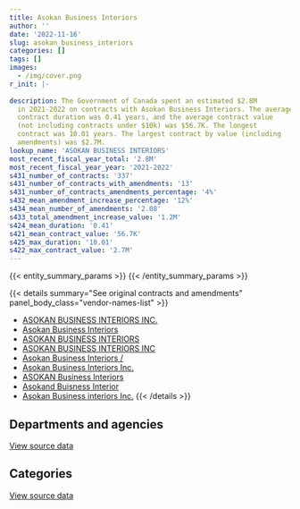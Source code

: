 ```yaml
---
title: Asokan Business Interiors
author: ''
date: '2022-11-16'
slug: asokan_business_interiors
categories: []
tags: []
images:
  - /img/cover.png
r_init: |-
  
description: The Government of Canada spent an estimated $2.8M
  in 2021-2022 on contracts with Asokan Business Interiors. The average
  contract duration was 0.41 years, and the average contract value
  (not including contracts under $10k) was $56.7K. The longest
  contract was 10.01 years. The largest contract by value (including
  amendments) was $2.7M.
lookup_name: 'ASOKAN BUSINESS INTERIORS'
most_recent_fiscal_year_total: '2.8M'
most_recent_fiscal_year_year: '2021-2022'
s431_number_of_contracts: '337'
s431_number_of_contracts_with_amendments: '13'
s431_number_of_contracts_amendments_percentage: '4%'
s432_mean_amendment_increase_percentage: '12%'
s434_mean_number_of_amendments: '2.08'
s433_total_amendment_increase_value: '1.2M'
s424_mean_duration: '0.41'
s421_mean_contract_value: '56.7K'
s425_max_duration: '10.01'
s422_max_contract_value: '2.7M'
---
```


<script src="/rmarkdown-libs/htmlwidgets/htmlwidgets.js"></script>
<link href="/rmarkdown-libs/datatables-css/datatables-crosstalk.css" rel="stylesheet" />
<script src="/rmarkdown-libs/datatables-binding/datatables.js"></script>
<script src="/rmarkdown-libs/jquery/jquery-3.6.0.min.js"></script>
<link href="/rmarkdown-libs/dt-core-bootstrap/css/dataTables.bootstrap.min.css" rel="stylesheet" />
<link href="/rmarkdown-libs/dt-core-bootstrap/css/dataTables.bootstrap.extra.css" rel="stylesheet" />
<script src="/rmarkdown-libs/dt-core-bootstrap/js/jquery.dataTables.min.js"></script>
<script src="/rmarkdown-libs/dt-core-bootstrap/js/dataTables.bootstrap.min.js"></script>
<link href="/rmarkdown-libs/crosstalk/css/crosstalk.min.css" rel="stylesheet" />
<script src="/rmarkdown-libs/crosstalk/js/crosstalk.min.js"></script>
<script src="/rmarkdown-libs/htmlwidgets/htmlwidgets.js"></script>
<link href="/rmarkdown-libs/datatables-css/datatables-crosstalk.css" rel="stylesheet" />
<script src="/rmarkdown-libs/datatables-binding/datatables.js"></script>
<script src="/rmarkdown-libs/jquery/jquery-3.6.0.min.js"></script>
<link href="/rmarkdown-libs/dt-core-bootstrap/css/dataTables.bootstrap.min.css" rel="stylesheet" />
<link href="/rmarkdown-libs/dt-core-bootstrap/css/dataTables.bootstrap.extra.css" rel="stylesheet" />
<script src="/rmarkdown-libs/dt-core-bootstrap/js/jquery.dataTables.min.js"></script>
<script src="/rmarkdown-libs/dt-core-bootstrap/js/dataTables.bootstrap.min.js"></script>
<link href="/rmarkdown-libs/crosstalk/css/crosstalk.min.css" rel="stylesheet" />
<script src="/rmarkdown-libs/crosstalk/js/crosstalk.min.js"></script>

{{< entity_summary_params >}}
{{< /entity_summary_params >}}

{{< details summary="See original contracts and amendments" panel_body_class="vendor-names-list" >}}
- [ASOKAN BUSINESS INTERIORS INC.](https://search.open.canada.ca/en/ct/?sort=contract_value_f%20desc&page=1&search_text=%22ASOKAN%20BUSINESS%20INTERIORS%20INC.%22)
- [Asokan Business Interiors](https://search.open.canada.ca/en/ct/?sort=contract_value_f%20desc&page=1&search_text=%22Asokan%20Business%20Interiors%22)
- [ASOKAN BUSINESS INTERIORS](https://search.open.canada.ca/en/ct/?sort=contract_value_f%20desc&page=1&search_text=%22ASOKAN%20BUSINESS%20INTERIORS%22)
- [ASOKAN BUSINESS INTERIORS INC](https://search.open.canada.ca/en/ct/?sort=contract_value_f%20desc&page=1&search_text=%22ASOKAN%20BUSINESS%20INTERIORS%20INC%22)
- [Asokan Business Interiors /](https://search.open.canada.ca/en/ct/?sort=contract_value_f%20desc&page=1&search_text=%22Asokan%20Business%20Interiors%20%2f%22)
- [Asokan Business Interiors Inc.](https://search.open.canada.ca/en/ct/?sort=contract_value_f%20desc&page=1&search_text=%22Asokan%20Business%20Interiors%20Inc.%22)
- [ASOKAN Business Interiors](https://search.open.canada.ca/en/ct/?sort=contract_value_f%20desc&page=1&search_text=%22ASOKAN%20Business%20Interiors%22)
- [Asokand Buisness Interior](https://search.open.canada.ca/en/ct/?sort=contract_value_f%20desc&page=1&search_text=%22Asokand%20Buisness%20Interior%22)
- [Asokan Business interiors Inc.](https://search.open.canada.ca/en/ct/?sort=contract_value_f%20desc&page=1&search_text=%22Asokan%20Business%20interiors%20Inc.%22)
{{< /details >}}

## Departments and agencies

<div id="htmlwidget-1" style="width:100%;height:auto;" class="datatables html-widget"></div>
<script type="application/json" data-for="htmlwidget-1">{"x":{"style":"bootstrap","filter":"none","vertical":false,"data":[["<a href=\"/departments/aafc-aac/\">Agriculture and Agri-Food Canada<\/a>","<a href=\"/departments/aandc-aadnc/\">Crown-Indigenous Relations and Northern Affairs Canada<\/a>","<a href=\"/departments/atssc-scdata/\">Administrative Tribunals Support Service of Canada<\/a>","<a href=\"/departments/cas-satj/\">Courts Administration Service<\/a>","<a href=\"/departments/cgc-ccg/\">Canadian Grain Commission<\/a>","<a href=\"/departments/chrc-ccdp/\">Canadian Human Rights Commission<\/a>","<a href=\"/departments/cnsc-ccsn/\">Canadian Nuclear Safety Commission<\/a>","<a href=\"/departments/csc-scc/\">Correctional Service of Canada<\/a>","<a href=\"/departments/csps-efpc/\">Canada School of Public Service<\/a>","<a href=\"/departments/dfatd-maecd/\">Global Affairs Canada<\/a>","<a href=\"/departments/dfo-mpo/\">Fisheries and Oceans Canada<\/a>","<a href=\"/departments/dnd-mdn/\">National Defence<\/a>","<a href=\"/departments/elections/\">Elections Canada<\/a>","<a href=\"/departments/esdc-edsc/\">Employment and Social Development Canada<\/a>","<a href=\"/departments/ic/\">Innovation, Science and Economic Development Canada<\/a>","<a href=\"/departments/isc-sac/\">Indigenous Services Canada<\/a>","<a href=\"/departments/jus/\">Department of Justice Canada<\/a>","<a href=\"/departments/lac-bac/\">Library and Archives Canada<\/a>","<a href=\"/departments/nrcan-rncan/\">Natural Resources Canada<\/a>","<a href=\"/departments/nserc-crsng/\">Natural Sciences and Engineering Research Council of Canada<\/a>","<a href=\"/departments/ocol-clo/\">Office of the Commissioner of Official Languages<\/a>","<a href=\"/departments/opc-cpvp/\">Office of the Privacy Commissioner of Canada<\/a>","<a href=\"/departments/pbc-clcc/\">Parole Board of Canada<\/a>","<a href=\"/departments/pc/\">Parks Canada<\/a>","<a href=\"/departments/pch/\">Canadian Heritage<\/a>","<a href=\"/departments/pwgsc-tpsgc/\">Public Services and Procurement Canada<\/a>","<a href=\"/departments/ssc-spc/\">Shared Services Canada<\/a>","<a href=\"/departments/statcan/\">Statistics Canada<\/a>","<a href=\"/departments/tc/\">Transport Canada<\/a>","<a href=\"/departments/tsb-bst/\">Transportation Safety Board of Canada<\/a>","<a href=\"/departments/wd-deo/\">Western Economic Diversification Canada<\/a>"],[null,230748.86,null,72634.09,null,31802.72,null,null,null,157649.92,66360.17,11123.83,null,null,135807.09,141628.85,27691.55,null,11131.63,10345.15,23857.31,43235.14,56515.37,30974.64,null,3343520.45,348496.91,null,null,null,null],[null,63950.94,24278.05,300504.52,38802.51,null,null,null,null,283826.2,227755.13,null,10721.42,12367.27,132312.15,null,null,72039.17,null,24543.05,61258.67,null,24408.68,14427.47,83500.97,2099918.24,310059.75,276861.08,null,24742.76,17091.25],[null,13776.55,null,173861.95,null,null,null,12655.36,102658.67,78718.29,null,null,null,57139.93,133160.73,8835.53,null,null,null,null,null,null,null,18396,null,949076.66,189720.08,null,24780.9,17918.85,null],[46650.46,null,21788.51,384758.63,null,19481.2,159899.52,11735.95,null,57600.13,null,18589.41,null,160380.9,339421.49,107499.01,88296.44,20603.52,157341,null,null,null,null,null,null,957340.22,146461.43,72871.49,null,19890.68,null]],"container":"<table class=\"table table-striped table-hover row-border order-column display\">\n  <thead>\n    <tr>\n      <th>Department<\/th>\n      <th>2018-2019<\/th>\n      <th>2019-2020<\/th>\n      <th>2020-2021<\/th>\n      <th>2021-2022<\/th>\n    <\/tr>\n  <\/thead>\n<\/table>","options":{"order":[[4,"desc"]],"pageLength":10,"autoWidth":true,"columnDefs":[{"targets":1,"render":"function(data, type, row, meta) {\n    return type !== 'display' ? data : DTWidget.formatCurrency(data, \"$\", 2, 3, \",\", \".\", true, null);\n  }"},{"targets":2,"render":"function(data, type, row, meta) {\n    return type !== 'display' ? data : DTWidget.formatCurrency(data, \"$\", 2, 3, \",\", \".\", true, null);\n  }"},{"targets":3,"render":"function(data, type, row, meta) {\n    return type !== 'display' ? data : DTWidget.formatCurrency(data, \"$\", 2, 3, \",\", \".\", true, null);\n  }"},{"targets":4,"render":"function(data, type, row, meta) {\n    return type !== 'display' ? data : DTWidget.formatCurrency(data, \"$\", 2, 3, \",\", \".\", true, null);\n  }"},{"width":"16%","targets":[1,2,3,4]},{"className":"dt-right","targets":[1,2,3,4]}],"orderClasses":false}},"evals":["options.columnDefs.0.render","options.columnDefs.1.render","options.columnDefs.2.render","options.columnDefs.3.render"],"jsHooks":[]}</script>
<p class="text-right">
<a href="https://github.com/GoC-Spending/contracts-data/tree/main/data/out/vendors/asokan_business_interiors/summary_by_fiscal_year_by_department.csv" class="source-data-link btn btn-link">View source data</a>
</p>

## Categories

<div id="htmlwidget-2" style="width:100%;height:auto;" class="datatables html-widget"></div>
<script type="application/json" data-for="htmlwidget-2">{"x":{"style":"bootstrap","filter":"none","vertical":false,"data":[["<a href=\"/categories/facilities_and_construction/\">Facilities and construction<\/a>","<a href=\"/categories/office_management/\">Office management<\/a>","<a href=\"/categories/information_technology/\">Information technology<\/a>","<a href=\"/categories/transportation_and_logistics/\">Transportation and logistics<\/a>","<a href=\"/categories/industrial_products_and_services/\">Industrial products and services<\/a>"],[489123.35,2823471.95,10345.15,null,1420583.23],[891693.9,2713121.43,24543.05,29329.83,444681.07],[455010.44,1113359.38,null,102754.06,109575.61],[1243.16,2747011.7,null,11869.2,30485.92]],"container":"<table class=\"table table-striped table-hover row-border order-column display\">\n  <thead>\n    <tr>\n      <th>Category<\/th>\n      <th>2018-2019<\/th>\n      <th>2019-2020<\/th>\n      <th>2020-2021<\/th>\n      <th>2021-2022<\/th>\n    <\/tr>\n  <\/thead>\n<\/table>","options":{"order":[[4,"desc"]],"dom":"t","pageLength":30,"autoWidth":true,"columnDefs":[{"targets":1,"render":"function(data, type, row, meta) {\n    return type !== 'display' ? data : DTWidget.formatCurrency(data, \"$\", 2, 3, \",\", \".\", true, null);\n  }"},{"targets":2,"render":"function(data, type, row, meta) {\n    return type !== 'display' ? data : DTWidget.formatCurrency(data, \"$\", 2, 3, \",\", \".\", true, null);\n  }"},{"targets":3,"render":"function(data, type, row, meta) {\n    return type !== 'display' ? data : DTWidget.formatCurrency(data, \"$\", 2, 3, \",\", \".\", true, null);\n  }"},{"targets":4,"render":"function(data, type, row, meta) {\n    return type !== 'display' ? data : DTWidget.formatCurrency(data, \"$\", 2, 3, \",\", \".\", true, null);\n  }"},{"width":"16%","targets":[1,2,3,4]},{"className":"dt-right","targets":[1,2,3,4]}],"orderClasses":false,"lengthMenu":[10,25,30,50,100]}},"evals":["options.columnDefs.0.render","options.columnDefs.1.render","options.columnDefs.2.render","options.columnDefs.3.render"],"jsHooks":[]}</script>
<p class="text-right">
<a href="https://github.com/GoC-Spending/contracts-data/tree/main/data/out/vendors/asokan_business_interiors/summary_by_fiscal_year_by_category.csv" class="source-data-link btn btn-link">View source data</a>
</p>
